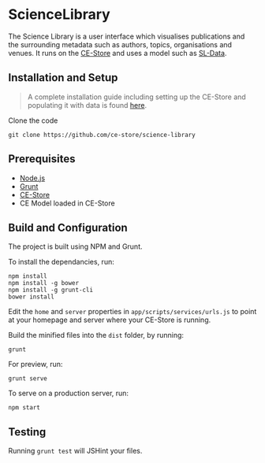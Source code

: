 # ScienceLibrary

The Science Library is a user interface which visualises publications and the surrounding metadata such as authors, topics, organisations and venues. It runs on the [CE-Store](https://github.com/ce-store/ce-store/) and uses a model such as [SL-Data](https://github.com/ce-store/sl-data).

## Installation and Setup

> A complete installation guide including setting up the CE-Store and populating it with data is found [here](https://github.com/ce-store/science-library/wiki/Complete-Installation-Guide).

Clone the code

```
git clone https://github.com/ce-store/science-library
```

## Prerequisites

* [Node.js](https://nodejs.org/en/)
* [Grunt](http://gruntjs.com/)
* [CE-Store](https://github.com/ce-store/ce-store/)
* CE Model loaded in CE-Store

## Build and Configuration

The project is built using NPM and Grunt.

To install the dependancies, run:

```
npm install
npm install -g bower
npm install -g grunt-cli
bower install
```

Edit the `home` and `server` properties in `app/scripts/services/urls.js` to point at your homepage and server where your CE-Store is running.

Build the minified files into the `dist` folder, by running:

```
grunt
```

For preview, run:

```
grunt serve
```

To serve on a production server, run:

```
npm start
```

## Testing

Running `grunt test` will JSHint your files.
